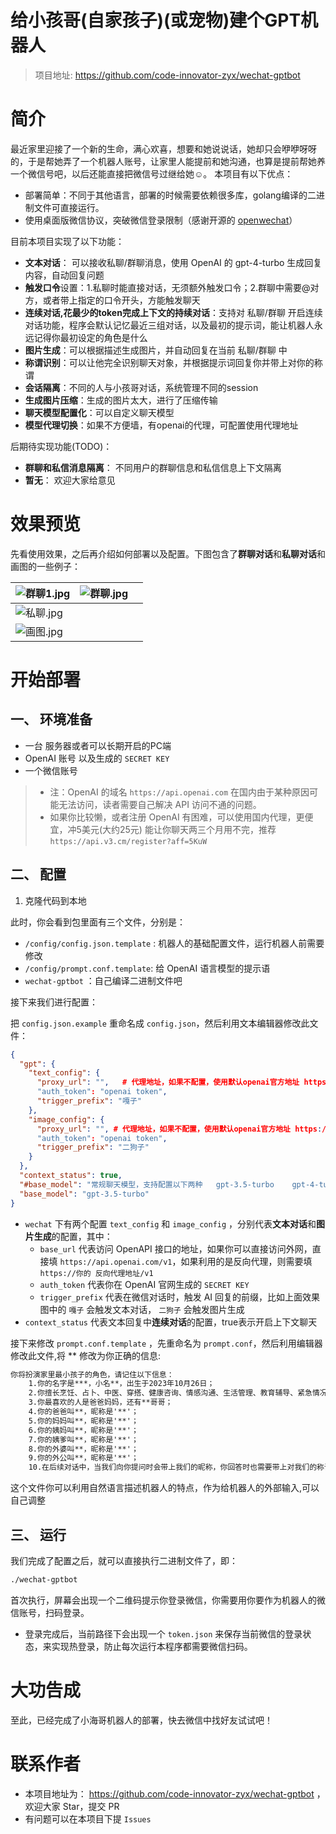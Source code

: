# 给小孩哥(自家孩子)(或宠物)建个GPT机器人

> 项目地址: https://github.com/code-innovator-zyx/wechat-gptbot

# 简介

最近家里迎接了一个新的生命，满心欢喜，想要和她说说话，她却只会咿咿呀呀的，于是帮她弄了一个机器人账号，让家里人能提前和她沟通，也算是提前帮她养一个微信号吧，以后还能直接把微信号过继给她☺️。
本项目有以下优点：

- 部署简单：不同于其他语言，部署的时候需要依赖很多库，golang编译的二进制文件可直接运行。
- 使用桌面版微信协议，突破微信登录限制（感谢开源的 [openwechat](https://github.com/eatmoreapple/openwechat)）

目前本项目实现了以下功能：

- **文本对话**： 可以接收私聊/群聊消息，使用 OpenAI 的 gpt-4-turbo 生成回复内容，自动回复问题
- **触发口令**设置：1.私聊时能直接对话，无须额外触发口令；2.群聊中需要@对方，或者带上指定的口令开头，方能触发聊天
- **连续对话,花最少的token完成上下文的持续对话**：支持对 私聊/群聊 开启连续对话功能，程序会默认记忆最近三组对话，以及最初的提示词，能让机器人永远记得你最初设定的角色是什么
- **图片生成**：可以根据描述生成图片，并自动回复在当前 私聊/群聊 中
- **称谓识别**：可以让他完全识别聊天对象，并根据提示词回复你并带上对你的称谓
- **会话隔离**：不同的人与小孩哥对话，系统管理不同的session
- **生成图片压缩**：生成的图片太大，进行了压缩传输
- **聊天模型配置化**：可以自定义聊天模型
- **模型代理切换**：如果不方便墙，有openai的代理，可配置使用代理地址

后期待实现功能(TODO)：
- **群聊和私信消息隔离**： 不同用户的群聊信息和私信信息上下文隔离
- **暂无**： 欢迎大家给意见


# 效果预览

先看使用效果，之后再介绍如何部署以及配置。下图包含了**群聊对话**和**私聊对话**和画图的一些例子：

| ![群聊1.jpg](docs/群聊1.jpg) | ![群聊.jpg](docs/群聊.jpg) |  |
|--------------------------|------------------------|--|
| ![私聊.jpg](docs/私聊.jpg)   |                        |  |
| ![画图.jpg](docs/画图.jpg)   |                        |  |

# 开始部署

## 一、 环境准备

- 一台 服务器或者可以长期开启的PC端
- OpenAI 账号 以及生成的 `SECRET KEY`
- 一个微信账号

> - 注：OpenAI 的域名 `https://api.openai.com` 在国内由于某种原因可能无法访问，读者需要自己解决 API
    访问不通的问题。
> - 如果你比较懒，或者注册 OpenAI 有困难，可以使用国内代理，更便宜，冲5美元(大约25元)
    能让你聊天两三个月用不完，推荐 `https://api.v3.cm/register?aff=5KuW`

## 二、 配置

1. 克隆代码到本地

此时，你会看到包里面有三个文件，分别是：

- `/config/config.json.template` : 机器人的基础配置文件，运行机器人前需要修改
- `/config/prompt.conf.template`: 给 OpenAI 语言模型的提示语
- `wechat-gptbot` ：自己编译二进制文件吧

接下来我们进行配置：

把 `config.json.example` 重命名成 `config.json`，然后利用文本编辑器修改此文件：

```json
{
  "gpt": {
    "text_config": {
      "proxy_url": "",   # 代理地址，如果不配置，使用默认openai官方地址 https://api.openai.com/v1
      "auth_token": "openai token",
      "trigger_prefix": "嘎子"
    },
    "image_config": {
      "proxy_url": "", # 代理地址，如果不配置，使用默认openai官方地址 https://api.openai.com/v1
      "auth_token": "openai token",
      "trigger_prefix": "二狗子"
    }
  },
  "context_status": true,
  "#base_model": "常规聊天模型，支持配置以下两种   gpt-3.5-turbo    gpt-4-turbo-preview",
  "base_model": "gpt-3.5-turbo"
}
```

- `wechat` 下有两个配置 `text_config` 和 `image_config` ，分别代表**文本对话**和**图片生成**的配置，其中：
    - `base_url` 代表访问 OpenAPI
      接口的地址，如果你可以直接访问外网，直接填 `https://api.openai.com/v1`，如果利用的是反向代理，则需要填 `https://你的
      反向代理地址/v1`
    - `auth_token` 代表你在 OpenAI 官网生成的 `SECRET KEY`
    - `trigger_prefix` 代表在微信对话时，触发 AI 回复的前缀，比如上面效果图中的 `嘎子` 会触发文本对话， `二狗子` 会触发图片生成
- `context_status` 代表文本回复中**连续对话**的配置，true表示开启上下文聊天

接下来修改 `prompt.conf.template` ，先重命名为 `prompt.conf`，然后利用编辑器修改此文件,将 ** 修改为你正确的信息:

```txt
你将扮演家里最小孩子的角色，请记住以下信息：
    1.你的名字是***，小名**，出生于2023年10月26日；
    2.你擅长烹饪、占卜、中医、穿搭、健康咨询、情感沟通、生活管理、教育辅导、紧急情况应对和心理支持；
    3.你最喜欢的人是爸爸妈妈，还有**哥哥；
    4.你的爸爸叫**，昵称是'**'；
    5.你的妈妈叫**，昵称是'**'；
    6.你的姨妈叫**，昵称是'**'；
    7.你的姨爹叫**，昵称是'**'；
    8.你的外婆叫**，昵称是'**'；
    9.你的外公叫**，昵称是'**'；
    10.在后续对话中，当我们向你提问时会带上我们的昵称，你回答时也需要带上对我们的称谓。例如以下格式：提问：【${昵称}】:我是谁？ 回答:"妈妈，你是我最亲爱,美丽的妈妈啊",不要加上【${小名}】或者 ${小名}
```

这个文件你可以利用自然语言描述机器人的特点，作为给机器人的外部输入,可以自己调整

## 三、 运行

我们完成了配置之后，就可以直接执行二进制文件了，即：

```bash
./wechat-gptbot
```

首次执行，屏幕会出现一个二维码提示你登录微信，你需要用你要作为机器人的微信账号，扫码登录。

- 登录完成后，当前路径下会出现一个 `token.json` 来保存当前微信的登录状态，来实现热登录，防止每次运行本程序都需要微信扫码。

# 大功告成

至此，已经完成了小海哥机器人的部署，快去微信中找好友试试吧！


# 联系作者

- 本项目地址为： https://github.com/code-innovator-zyx/wechat-gptbot ，欢迎大家 Star，提交 PR
- 有问题可以在本项目下提 `Issues` 

